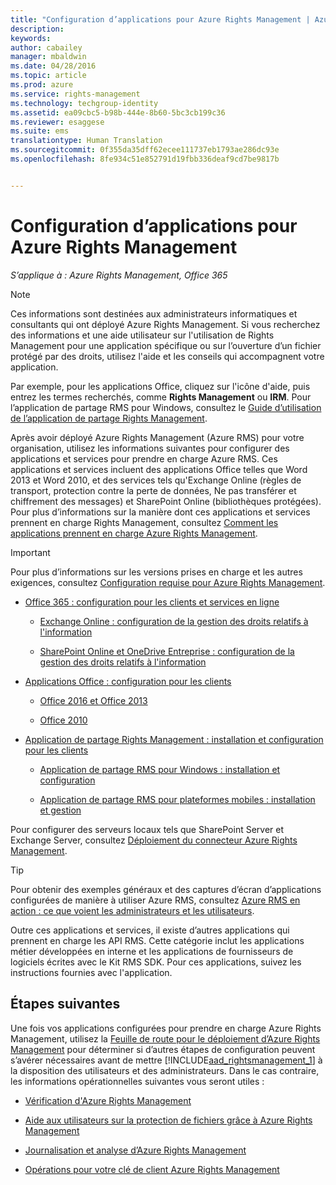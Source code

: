 ```yaml
---
title: "Configuration d’applications pour Azure Rights Management | Azure RMS"
description: 
keywords: 
author: cabailey
manager: mbaldwin
ms.date: 04/28/2016
ms.topic: article
ms.prod: azure
ms.service: rights-management
ms.technology: techgroup-identity
ms.assetid: ea09cbc5-b98b-444e-8b60-5bc3cb199c36
ms.reviewer: esaggese
ms.suite: ems
translationtype: Human Translation
ms.sourcegitcommit: 0f355da35dff62ecee111737eb1793ae286dc93e
ms.openlocfilehash: 8fe934c51e852791d19fbb336deaf9cd7be9817b


---
```


# Configuration d’applications pour Azure Rights Management

*S’applique à : Azure Rights Management, Office 365*

> [!NOTE]
> Ces informations sont destinées aux administrateurs informatiques et consultants qui ont déployé Azure Rights Management. Si vous recherchez des informations et une aide utilisateur sur l'utilisation de Rights Management pour une application spécifique ou sur l’ouverture d’un fichier protégé par des droits, utilisez l'aide et les conseils qui accompagnent votre application.
>
> Par exemple, pour les applications Office, cliquez sur l'icône d'aide, puis entrez les termes recherchés, comme **Rights Management** ou **IRM**. Pour l’application de partage RMS pour Windows, consultez le [Guide d’utilisation de l’application de partage Rights Management](../rms-client/sharing-app-user-guide.md).

Après avoir déployé Azure Rights Management (Azure RMS) pour votre organisation, utilisez les informations suivantes pour configurer des applications et services pour prendre en charge Azure RMS. Ces applications et services incluent des applications Office telles que Word 2013 et Word 2010, et des services tels qu'Exchange Online (règles de transport, protection contre la perte de données, Ne pas transférer et chiffrement des messages) et SharePoint Online (bibliothèques protégées). Pour plus d’informations sur la manière dont ces applications et services prennent en charge Rights Management, consultez [Comment les applications prennent en charge Azure Rights Management](../understand-explore/applications-support.md).

> [!IMPORTANT]
> Pour plus d’informations sur les versions prises en charge et les autres exigences, consultez [Configuration requise pour Azure Rights Management](../get-started/requirements-azure-rms.md).

-   [Office 365 : configuration pour les clients et services en ligne](configure-office365.md)

    -   [Exchange Online : configuration de la gestion des droits relatifs à l'information](configure-office365.md#exchange-online-irm-configuration)

    -   [SharePoint Online et OneDrive Entreprise : configuration de la gestion des droits relatifs à l'information](configure-office365.md#sharepoint-online-and-onedrive-for-business-irm-configuration)

- [Applications Office : configuration pour les clients](configure-office-apps.md)

    -   [Office 2016 et Office 2013](configure-office-apps.md#office-2016-and-office-2013)

    -   [Office 2010](configure-office-apps.md#office-2010)

-   [Application de partage Rights Management : installation et configuration pour les clients](configure-sharing-app.md)

    -   [Application de partage RMS pour Windows : installation et configuration](configure-sharing-app.md#the-rms-sharing-application-for-windows-installation-and-configuration)

    -   [Application de partage RMS pour plateformes mobiles : installation et gestion](configure-sharing-app.md#the-rms-sharing-application-for-mobile-platforms-installation-and-management)


Pour configurer des serveurs locaux tels que SharePoint Server et Exchange Server, consultez [Déploiement du connecteur Azure Rights Management](deploy-rms-connector.md).

> [!TIP]
> Pour obtenir des exemples généraux et des captures d’écran d’applications configurées de manière à utiliser Azure RMS, consultez [Azure RMS en action : ce que voient les administrateurs et les utilisateurs](../understand-explore/what-admins-users-see.md).


Outre ces applications et services, il existe d’autres applications qui prennent en charge les API RMS. Cette catégorie inclut les applications métier développées en interne et les applications de fournisseurs de logiciels écrites avec le Kit RMS SDK. Pour ces applications, suivez les instructions fournies avec l'application.

## Étapes suivantes
Une fois vos applications configurées pour prendre en charge Azure Rights Management, utilisez la [Feuille de route pour le déploiement d’Azure Rights Management](../plan-design/deployment-roadmap.md) pour déterminer si d’autres étapes de configuration peuvent s’avérer nécessaires avant de mettre [!INCLUDE[aad_rightsmanagement_1](../includes/aad_rightsmanagement_1_md.md)] à la disposition des utilisateurs et des administrateurs. Dans le cas contraire, les informations opérationnelles suivantes vous seront utiles :

- [Vérification d'Azure Rights Management](verify.md)

- [Aide aux utilisateurs sur la protection de fichiers grâce à Azure Rights Management](help-users.md)

- [Journalisation et analyse d’Azure Rights Management](log-analyze-usage.md)

- [Opérations pour votre clé de client Azure Rights Management](operations-tenant-key.md)





<!--HONumber=Jun16_HO4-->


